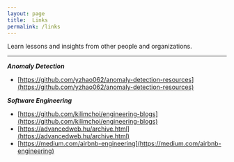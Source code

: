```yaml
---
layout: page
title:  Links
permalink: /links
---
```


Learn lessons and insights from other people and organizations.

---

***Anomaly Detection***

* [https://github.com/yzhao062/anomaly-detection-resources](https://github.com/yzhao062/anomaly-detection-resources)

***Software Engineering***

* [https://github.com/kilimchoi/engineering-blogs](https://github.com/kilimchoi/engineering-blogs)
* [https://advancedweb.hu/archive.html](https://advancedweb.hu/archive.html)
* [https://medium.com/airbnb-engineering](https://medium.com/airbnb-engineering)